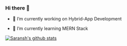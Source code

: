 ### Hi there :wave:

- 🔭 I’m currently working on Hybrid-App Development

- 🌱 I’m currently learning MERN Stack

<!--
**Saransh-cpp/Saransh-cpp** is a ✨ _special_ ✨ repository because its `README.md` (this file) appears on your GitHub profile.

Here are some ideas to get you started:

- 📫 How to reach me: 

- 👯 I’m looking to collaborate on ...
- 🤔 I’m looking for help with ...
- 💬 Ask me about ...

- 😄 Pronouns: ...
- ⚡ Fun fact: ...
-->

[![Saransh's github stats](https://github-readme-stats.vercel.app/api?username=Saransh-cpp&count_private=true&show_icons=true&include_all_commits=true)](https://github.com/Saransh-cpp/github-readme-stats)


